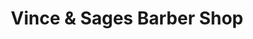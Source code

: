 ---
title: "Vince & Sages Barber Shop"
url: /baltimore/vince-und-sages-barber-shop/
shop: Friseur
---